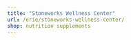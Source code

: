 ```yaml
---
title: "Stoneworks Wellness Center"
url: /erie/stoneworks-wellness-center/
shop: nutrition supplements
---
```

